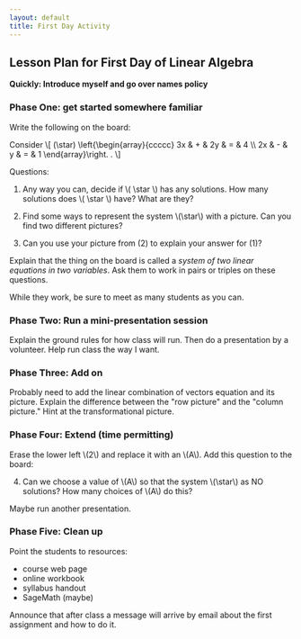 ```yaml
---
layout: default
title: First Day Activity
---
```


## Lesson Plan for First Day of Linear Algebra

**Quickly: Introduce myself and go over names policy**

### Phase One: get started somewhere familiar

Write the following on the board:

Consider
\\[ (\star) \left\{\begin{array}{ccccc} 3x & + & 2y & = & 4 \\\\ 2x & - & y & = & 1 \end{array}\right. . \\]

Questions:

1. Any way you can, decide if \\( \star \\) has any solutions. How many solutions
does \\( \star \\) have? What are they?

2. Find some ways to represent the system \\(\star\\) with a picture. Can you find
two different pictures?

3. Can you use your picture from (2) to explain your answer for (1)?

Explain that the thing on the board is called a _system of two linear equations in
two variables_. Ask them to work in pairs or triples on these questions.

While they work, be sure to meet as many students as you can.

### Phase Two: Run a mini-presentation session

Explain the ground rules for how class will run. Then do a presentation by a volunteer.
Help run class the way I want.

### Phase Three: Add on

Probably need to add the linear combination of vectors equation and its picture.
Explain the difference between the "row picture" and the "column picture." Hint at
the transformational picture.

### Phase Four: Extend (time permitting)

Erase the lower left \\(2\\) and replace it with an \\(A\\). Add this question to
the board:

4. Can we choose a value of \\(A\\) so that the system \\(\star\\) as NO solutions?
How many choices of \\(A\\) do this?

Maybe run another presentation.

### Phase Five: Clean up

Point the students to resources:

  * course web page
  * online workbook
  * syllabus handout
  * SageMath (maybe)

Announce that after class a message will arrive by email about the first assignment
and how to do it.
